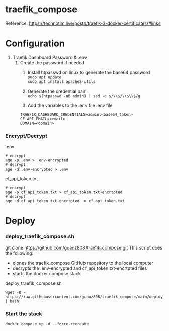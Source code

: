 # traefik_compose

Reference: https://technotim.live/posts/traefik-3-docker-certificates/#links

# Configuration
1. Traefik Dashboard Password & .env
    1. Create the password if needed
        1. Install htpasswd on linux to generate the base64 password  
           `sudo apt update`  
           `sudo apt install apache2-utils`  
    
        1. Generate the credential pair  
        `echo $(htpasswd -nB admin) | sed -e s/\\$/\\$\\$/g`
        1. Add the variables to the .env file
        .env file
        ```
        TRAEFIK_DASHBOARD_CREDENTIALS=admin:<base64_taken>
        CF_API_EMAIL=<email>
        DOMAIN=<domain>
        ````
### Encrypt/Decrypt
.env
```
# encrypt
age -p .env > .env-encrypted
# decrypt
age -d .env-encrypted > .env
```
cf_api_token.txt 
```
# encrypt
age -p cf_api_token.txt > cf_api_token.txt-encrtpted 
# decrypt
age -d cf_api_token.txt-encrtpted  > cf_api_token.txt
```

# Deploy
### deploy_traefik_compose.sh
git clone https://github.com/guanz808/traefik_compose.git
This script does the following:
* clones the traefik_compose GitHub repository to the local computer  
* decrypts the .env-encrypted and cf_api_token.txt-encrtpted files  
* starts the docker compose stack 

deploy_traefik_compose.sh 
```
wget -O - https://raw.githubusercontent.com/guanz808/traefik_compose/main/deploy_traefik_compose.sh | bash
```


### Start the stack
`docker compose up -d --force-recreate`


